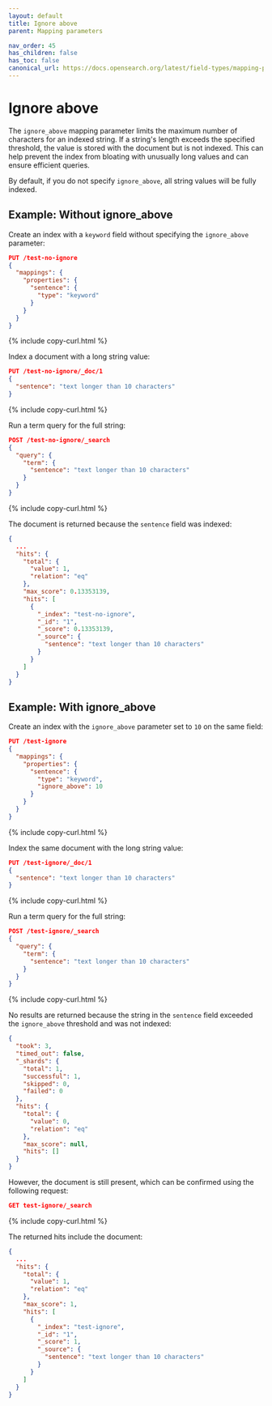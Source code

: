 ```yaml
---
layout: default
title: Ignore above
parent: Mapping parameters

nav_order: 45
has_children: false
has_toc: false
canonical_url: https://docs.opensearch.org/latest/field-types/mapping-parameters/ignore-above/
---
```


# Ignore above

The `ignore_above` mapping parameter limits the maximum number of characters for an indexed string. If a string's length exceeds the specified threshold, the value is stored with the document but is not indexed. This can help prevent the index from bloating with unusually long values and can ensure efficient queries.

By default, if you do not specify `ignore_above`, all string values will be fully indexed.

## Example: Without ignore_above

Create an index with a `keyword` field without specifying the `ignore_above` parameter:

```json
PUT /test-no-ignore
{
  "mappings": {
    "properties": {
      "sentence": {
        "type": "keyword"
      }
    }
  }
}
```
{% include copy-curl.html %}

Index a document with a long string value:

```json
PUT /test-no-ignore/_doc/1
{
  "sentence": "text longer than 10 characters"
}
```
{% include copy-curl.html %}

Run a term query for the full string:

```json
POST /test-no-ignore/_search
{
  "query": {
    "term": {
      "sentence": "text longer than 10 characters"
    }
  }
}
```
{% include copy-curl.html %}

The document is returned because the `sentence` field was indexed:

```json
{
  ...
  "hits": {
    "total": {
      "value": 1,
      "relation": "eq"
    },
    "max_score": 0.13353139,
    "hits": [
      {
        "_index": "test-no-ignore",
        "_id": "1",
        "_score": 0.13353139,
        "_source": {
          "sentence": "text longer than 10 characters"
        }
      }
    ]
  }
}
```

## Example: With ignore_above

Create an index with the `ignore_above` parameter set to `10` on the same field:

```json
PUT /test-ignore
{
  "mappings": {
    "properties": {
      "sentence": {
        "type": "keyword",
        "ignore_above": 10
      }
    }
  }
}
```
{% include copy-curl.html %}

Index the same document with the long string value:

```json
PUT /test-ignore/_doc/1
{
  "sentence": "text longer than 10 characters"
}
```
{% include copy-curl.html %}

Run a term query for the full string:

```json
POST /test-ignore/_search
{
  "query": {
    "term": {
      "sentence": "text longer than 10 characters"
    }
  }
}
```
{% include copy-curl.html %}

No results are returned because the string in the `sentence` field exceeded the `ignore_above` threshold and was not indexed:

```json
{
  "took": 3,
  "timed_out": false,
  "_shards": {
    "total": 1,
    "successful": 1,
    "skipped": 0,
    "failed": 0
  },
  "hits": {
    "total": {
      "value": 0,
      "relation": "eq"
    },
    "max_score": null,
    "hits": []
  }
}
```

However, the document is still present, which can be confirmed using the following request:

```json
GET test-ignore/_search
```
{% include copy-curl.html %}

The returned hits include the document:

```json
{
  ...
  "hits": {
    "total": {
      "value": 1,
      "relation": "eq"
    },
    "max_score": 1,
    "hits": [
      {
        "_index": "test-ignore",
        "_id": "1",
        "_score": 1,
        "_source": {
          "sentence": "text longer than 10 characters"
        }
      }
    ]
  }
}
```
